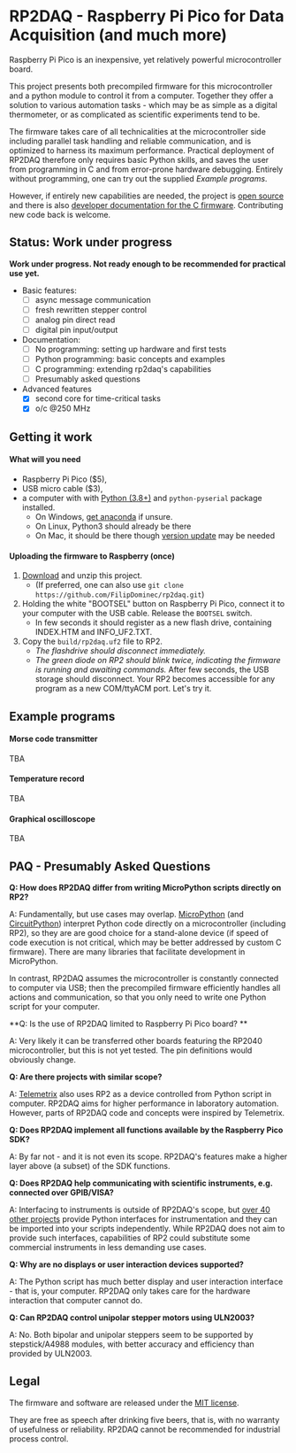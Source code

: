 # RP2DAQ - Raspberry Pi Pico for Data Acquisition (and much more)

Raspberry Pi Pico is an inexpensive, yet relatively powerful microcontroller board. 

This project presents both precompiled firmware for this microcontroller and a python module to control it from a computer. Together they offer a solution to various automation tasks - which may be as simple as a digital thermometer, or as complicated as scientific experiments tend to be. 

The firmware takes care of all technicalities at the microcontroller side including parallel task handling and reliable communication, and is optimized to harness its maximum performance. Practical deployment of RP2DAQ therefore only requires basic Python skills, and saves the user from programming in C and from error-prone hardware debugging. Entirely without programming, one can try out the supplied *Example programs*. 

However, if entirely new capabilities are needed, the project is [open source](LICENSE) and there is also [developer documentation for the C firmware](DEVELOPERS.md). Contributing new code back is welcome. 


## Status: Work under progress

**Work under progress. Not ready enough to be recommended for practical use yet.**

 * Basic features: 
    * [ ] async message communication
    * [ ] fresh rewritten stepper control
    * [ ] analog pin direct read
	* [ ] digital pin input/output
 * Documentation:
    * [ ] No programming: setting up hardware and first tests
    * [ ] Python programming: basic concepts and examples
    * [ ] C programming: extending rp2daq's capabilities
    * [ ] Presumably asked questions
 * Advanced features
    * [x] second core for time-critical tasks
    * [x] o/c @250 MHz

## Getting it work

#### What will you need

 * Raspberry Pi Pico ($5),
 * USB micro cable ($3),
 * a computer with with [Python (3.8+)](https://realpython.com/installing-python/) and ```python-pyserial``` package installed.
	* On Windows, [get anaconda](https://docs.anaconda.com/anaconda/install/windows/) if unsure.
	* On Linux, Python3 should already be there
    * On Mac, it should be there though [version update](https://code2care.org/pages/set-python-as-default-version-macos) may be needed

#### Uploading the firmware to Raspberry (once)

1. [Download](https://github.com/FilipDominec/rp2daq/archive/refs/heads/main.zip) and unzip this project. 
    * (If preferred, one can also use ```git clone https://github.com/FilipDominec/rp2daq.git```)
1. Holding the white "BOOTSEL" button on Raspberry Pi Pico, connect it to your computer with the USB cable. Release the ```BOOTSEL``` switch.
    * In few seconds it should register as a new flash drive, containing INDEX.HTM and INFO_UF2.TXT. 
1. Copy the ```build/rp2daq.uf2``` file to RP2. 
    * *The flashdrive should disconnect immediately.* 
    * *The green diode on RP2 should blink twice, indicating the firmware is running and awaiting commands.*
After few seconds, the USB storage should disconnect. Your RP2 becomes accessible for any program as a new COM/ttyACM port.  Let's try it.

## Example programs

#### Morse code transmitter

TBA

#### Temperature record

TBA

#### Graphical oscilloscope

TBA


## PAQ - Presumably Asked Questions

**Q: How does RP2DAQ differ from writing MicroPython scripts directly on RP2?**

A: Fundamentally, but use cases may overlap. [MicroPython](https://github.com/micropython/micropython) (and [CircuitPython](https://circuitpython.org/)) interpret Python code directly on a microcontroller (including RP2), so they are are good choice for a stand-alone device (if speed of code execution is not critical, which may be better addressed by custom C firmware). There are many libraries that facilitate development in MicroPython. 

In contrast, RP2DAQ assumes the microcontroller is constantly connected to computer via USB; then the precompiled firmware efficiently handles all actions and communication, so that you only need to write one Python script for your computer. 

**Q: Is the use of RP2DAQ limited to Raspberry Pi Pico board? **

A: Very likely it can be transferred other boards featuring the RP2040 microcontroller, but this is not yet tested. The pin definitions would obviously change. 


**Q: Are there projects with similar scope?**

A: [Telemetrix](https://github.com/MrYsLab/Telemetrix4RpiPico) also uses RP2 as a device controlled from Python script in computer. RP2DAQ aims for higher performance in laboratory automation. However, parts of RP2DAQ code and concepts were inspired by Telemetrix.

**Q: Does RP2DAQ implement all functions available by the Raspberry Pico SDK?**

A: By far not - and it is not even its scope. RP2DAQ's features make a higher layer above (a subset) of the SDK functions.


**Q: Does RP2DAQ help communicating with scientific instruments, e.g. connected over GPIB/VISA?**

A: Interfacing to instruments is outside of RP2DAQ's scope, but [over 40 other projects](https://github.com/python-data-acquisition/meta/issues/14) provide Python interfaces for instrumentation and they can be imported into your scripts independently. While RP2DAQ does not aim to provide such interfaces, capabilities of RP2 could substitute some commercial instruments in less demanding use cases. 


**Q: Why are no displays or user interaction devices supported?**

A: The Python script has much better display and user interaction interface - that is, your computer. RP2DAQ only takes care for the hardware interaction that computer cannot do. 


**Q: Can RP2DAQ control unipolar stepper motors using ULN2003?**

A: No. Both bipolar and unipolar steppers seem to be supported by stepstick/A4988 modules, with better accuracy and efficiency than provided by ULN2003. 


## Legal

The firmware and software are released under the [MIT license](LICENSE). 

They are free as speech after drinking five beers, that is, with no warranty of usefulness or reliability. RP2DAQ cannot be recommended for industrial process control.



